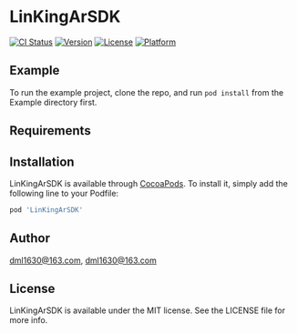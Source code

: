 # LinKingArSDK

[![CI Status](https://img.shields.io/travis/dml1630@163.com/LinKingArSDK.svg?style=flat)](https://travis-ci.org/dml1630@163.com/LinKingArSDK)
[![Version](https://img.shields.io/cocoapods/v/LinKingArSDK.svg?style=flat)](https://cocoapods.org/pods/LinKingArSDK)
[![License](https://img.shields.io/cocoapods/l/LinKingArSDK.svg?style=flat)](https://cocoapods.org/pods/LinKingArSDK)
[![Platform](https://img.shields.io/cocoapods/p/LinKingArSDK.svg?style=flat)](https://cocoapods.org/pods/LinKingArSDK)

## Example

To run the example project, clone the repo, and run `pod install` from the Example directory first.

## Requirements

## Installation

LinKingArSDK is available through [CocoaPods](https://cocoapods.org). To install
it, simply add the following line to your Podfile:

```ruby
pod 'LinKingArSDK'
```

## Author

dml1630@163.com, dml1630@163.com

## License

LinKingArSDK is available under the MIT license. See the LICENSE file for more info.
